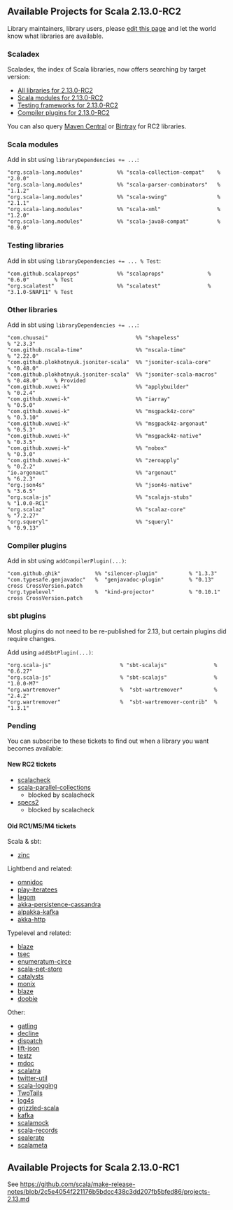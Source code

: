 ## Available Projects for Scala 2.13.0-RC2

Library maintainers, library users, please [edit this page](https://github.com/scala/make-release-notes/edit/2.13.x/projects-2.13.md) and let the world know what libraries are available.

### Scaladex

Scaladex, the index of Scala libraries, now offers searching by target version:

* [All libraries for 2.13.0-RC2](https://index.scala-lang.org/search?q=fullScalaVersion%3A2.13.0-RC2)
* [Scala modules for 2.13.0-RC2](https://index.scala-lang.org/search?q=fullScalaVersion%3A2.13.0-RC2+AND+organization%3Ascala)
* [Testing frameworks for 2.13.0-RC2](https://index.scala-lang.org/search?q=fullScalaVersion%3A2.13.0-RC2+AND+topics%3Atesting)
* [Compiler plugins for 2.13.0-RC2](https://index.scala-lang.org/search?q=fullScalaVersion%3A2.13.0-RC2+AND+topics%3Acompiler-plugin)

You can also query [Maven Central](https://mvnrepository.com/artifact/org.scala-lang/scala-library/2.13.0-RC2/usages) or [Bintray](https://bintray.com/search?query=_2.13.0-RC2) for RC2 libraries.

### Scala modules

Add in sbt using `libraryDependencies += ...`:

    "org.scala-lang.modules"           %% "scala-collection-compat"    % "2.0.0"
    "org.scala-lang.modules"           %% "scala-parser-combinators"   % "1.1.2"
    "org.scala-lang.modules"           %% "scala-swing"                % "2.1.1"
    "org.scala-lang.modules"           %% "scala-xml"                  % "1.2.0"
    "org.scala-lang.modules"           %% "scala-java8-compat"         % "0.9.0"

### Testing libraries

Add in sbt using `libraryDependencies += ... % Test`:

    "com.github.scalaprops"            %% "scalaprops"              % "0.6.0"        % Test
    "org.scalatest"                    %% "scalatest"               % "3.1.0-SNAP11" % Test

### Other libraries

Add in sbt using `libraryDependencies += ...`:

    "com.chuusai"                            %% "shapeless"               % "2.3.3"
    "com.github.nscala-time"                 %% "nscala-time"             % "2.22.0"
    "com.github.plokhotnyuk.jsoniter-scala"  %% "jsoniter-scala-core"     % "0.48.0"
    "com.github.plokhotnyuk.jsoniter-scala"  %% "jsoniter-scala-macros"   % "0.48.0"     % Provided
    "com.github.xuwei-k"                     %% "applybuilder"            % "0.2.4"
    "com.github.xuwei-k"                     %% "iarray"                  % "0.5.0"
    "com.github.xuwei-k"                     %% "msgpack4z-core"          % "0.3.10"
    "com.github.xuwei-k"                     %% "msgpack4z-argonaut"      % "0.5.3"
    "com.github.xuwei-k"                     %% "msgpack4z-native"        % "0.3.5"
    "com.github.xuwei-k"                     %% "nobox"                   % "0.3.0"
    "com.github.xuwei-k"                     %% "zeroapply"               % "0.2.2"
    "io.argonaut"                            %% "argonaut"                % "6.2.3"
    "org.json4s"                             %% "json4s-native"           % "3.6.5"
    "org.scala-js"                           %% "scalajs-stubs"           % "1.0.0-RC1"
    "org.scalaz"                             %% "scalaz-core"             % "7.2.27"
    "org.squeryl"                            %% "squeryl"                 % "0.9.13"

### Compiler plugins

Add in sbt using `addCompilerPlugin(...)`:

    "com.github.ghik"           %% "silencer-plugin"          % "1.3.3"
    "com.typesafe.genjavadoc"   %  "genjavadoc-plugin"        % "0.13"     cross CrossVersion.patch
    "org.typelevel"             %  "kind-projector"           % "0.10.1"   cross CrossVersion.patch

### sbt plugins

Most plugins do not need to be re-published for 2.13, but certain plugins did require changes.

Add using `addSbtPlugin(...)`:

    "org.scala-js"                      % "sbt-scalajs"               % "0.6.27"
    "org.scala-js"                      % "sbt-scalajs"               % "1.0.0-M7"
    "org.wartremover"                   %  "sbt-wartremover"          % "2.4.2"
    "org.wartremover"                   %  "sbt-wartremover-contrib"  % "1.3.1"

### Pending

You can subscribe to these tickets to find out when a library you want becomes available:

#### New RC2 tickets

* [scalacheck](https://github.com/rickynils/scalacheck/issues/471)
* [scala-parallel-collections](https://github.com/scala/scala-parallel-collections/pull/66)
  * blocked by scalacheck
* [specs2](https://github.com/etorreborre/specs2/issues/741)
  * blocked by scalacheck

#### Old RC1/M5/M4 tickets

Scala & sbt:

* [zinc](https://github.com/sbt/zinc/pull/592)

Lightbend and related:

* [omnidoc](https://github.com/playframework/omnidoc/issues/24)
* [play-iteratees](https://github.com/playframework/play-iteratees/issues/16)
* [lagom](https://github.com/lagom/lagom/issues/1240)
* [akka-persistence-cassandra](https://github.com/akka/akka-persistence-cassandra/issues/364)
* [alpakka-kafka](https://github.com/akka/alpakka-kafka/issues/540)
* [akka-http](https://github.com/akka/akka-http/issues/2515)

Typelevel and related:

* [blaze](https://github.com/http4s/blaze/issues/274)
* [tsec](https://github.com/jmcardon/tsec/pull/207)
* [enumeratum-circe](https://github.com/lloydmeta/enumeratum/issues/216)
* [scala-pet-store](https://github.com/pauljamescleary/scala-pet-store/issues/141)
* [catalysts](https://github.com/typelevel/catalysts/issues/27)
* [monix](https://github.com/monix/monix/issues/862)
* [blaze](https://github.com/http4s/blaze/pull/280)
* [doobie](https://github.com/tpolecat/doobie/issues/898)

Other:

* [gatling](https://github.com/gatling/gatling/issues/3566)
* [decline](https://github.com/bkirwi/decline/pull/47)
* [dispatch](https://github.com/dispatch/reboot/issues/210)
* [lift-json](https://github.com/lift/framework/issues/1955)
* [testz](https://github.com/scalaz/testz/issues/30)
* [mdoc](https://github.com/scalameta/mdoc/issues/156)
* [scalatra](https://github.com/scalatra/scalatra/issues/831)
* [twitter-util](https://github.com/twitter/util/issues/219)
* [scala-logging](https://github.com/lightbend/scala-logging/pull/159)
* [TwoTails](https://github.com/wheaties/TwoTails/pull/36)
* [log4s](https://github.com/Log4s/log4s/pull/32)
* [grizzled-scala](https://github.com/bmc/grizzled-scala/pull/17)
* [kafka](https://github.com/apache/kafka/pull/5454)
* [scalamock](https://github.com/paulbutcher/ScalaMock/pull/257)
* [scala-records](https://github.com/scala-records/scala-records/pull/139)
* [sealerate](https://github.com/mrvisser/sealerate/pull/16)
* [scalameta](https://github.com/scalameta/scalameta/issues/1695)

## Available Projects for Scala 2.13.0-RC1

See <https://github.com/scala/make-release-notes/blob/2c5e4054f221176b5bdcc438c3dd207fb5bfed86/projects-2.13.md>
